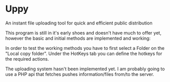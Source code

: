 # Uppy
An instant file uploading tool for quick and efficient public distribution

This program is still in it's early shoes and doesn't have much to offer yet, however the basic and initial methods are implemented and working:


In order to test the working methods you have to first select a Folder on the "Local copy folder".
Under the HotKeys tab you can define the hotkeys for the required actions.

The uploading system hasn't been implemented yet. I am probably going to use a PHP api that fetches pushes information/files from/to the server.
